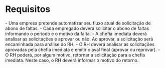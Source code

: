 <h1> Requisitos </h1>
- Uma empresa pretende automatizar seu fluxo atual de solicitação de abono de faltas.
- Cada empregado deverá solicitar o abono de faltas informando o período e o motivo da falta.
- A chefia imediata deverá analisar as solicitações e aprovar ou não. Ao aprovar, a solicitação será encaminhada para análise do RH.
- O RH deverá analisar as solicitações aprovadas pela chefia imediata e emitir o aval final (aprovar ou reprovar). 
- O RH poderá, por algum motivo, retornar a solicitação para a chefia imediata. Neste caso, o RH deverá informar o motivo do retorno.

